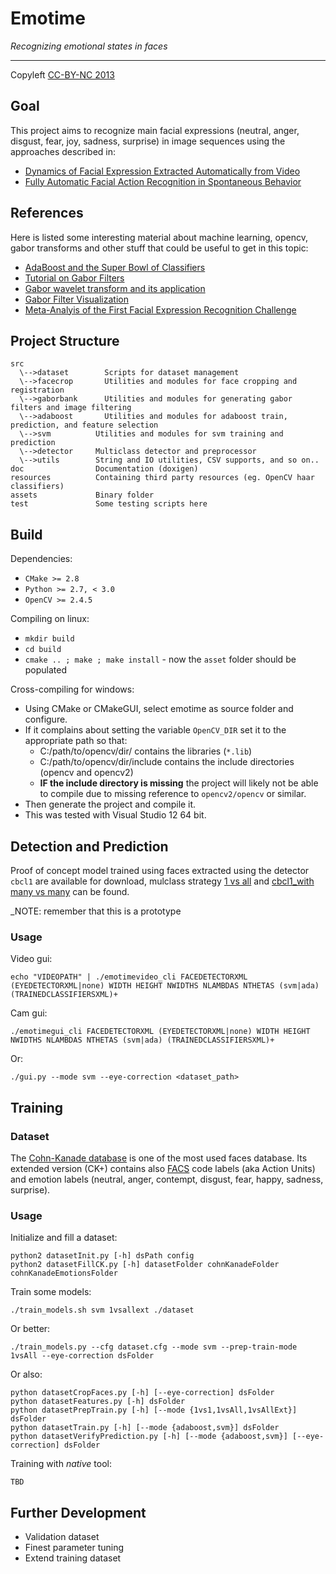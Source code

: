 Emotime
=======

_Recognizing emotional states in faces_

----------------------------------------------
Copyleft [CC-BY-NC 2013](http://creativecommons.org/licenses/by-nc/3.0/)

## Goal
This project aims to recognize main facial expressions (neutral, anger, disgust, fear, joy, sadness, surprise) in image
sequences using the approaches described in:

* [Dynamics of Facial Expression Extracted Automatically from Video](http://ieeexplore.ieee.org/xpl/articleDetails.jsp?arnumber=1384873)
* [Fully Automatic Facial Action Recognition in Spontaneous Behavior](http://ieeexplore.ieee.org/xpl/articleDetails.jsp?arnumber=1613024)

## References

Here is listed some interesting material about machine learning, opencv, gabor transforms and other
stuff that could be useful to get in this topic:

 * [AdaBoost and the Super Bowl of Classifiers](http://www.inf.fu-berlin.de/inst/ag-ki/rojas_home/documents/tutorials/adaboost4.pdf)
 * [Tutorial on Gabor Filters](http://mplab.ucsd.edu/tutorials/gabor.pdf)
 * [Gabor wavelet transform and its application](http://disp.ee.ntu.edu.tw/~pujols/Gabor%20wavelet%20transform%20and%20its%20application.pdf)
 * [Gabor Filter Visualization](http://www.cs.umd.edu/class/spring2005/cmsc838s/assignment-projects/gabor-filter-visualization/report.pdf)
 * [Meta-Analyis of the First Facial Expression Recognition Challenge](http://ieeexplore.ieee.org/xpl/articleDetails.jsp?arnumber=6222016)

## Project Structure

    src
      \-->dataset 		 Scripts for dataset management
      \-->facecrop 		 Utilities and modules for face cropping and registration
      \-->gaborbank		 Utilities and modules for generating gabor filters and image filtering
      \-->adaboost 		 Utilities and modules for adaboost train, prediction, and feature selection
      \-->svm          Utilities and modules for svm training and prediction
      \-->detector     Multiclass detector and preprocessor
      \-->utils        String and IO utilities, CSV supports, and so on..
    doc                Documentation (doxigen)
    resources          Containing third party resources (eg. OpenCV haar classifiers)
    assets             Binary folder
    test               Some testing scripts here

## Build

Dependencies:

* `CMake >= 2.8`
* `Python >= 2.7, < 3.0`
* `OpenCV >= 2.4.5`

Compiling on linux:

* `mkdir build` 
* `cd build`
* `cmake .. ; make ; make install` - now the `asset` folder should be populated

Cross-compiling for windows:

* Using CMake or CMakeGUI, select emotime as source folder and configure.
* If it complains about setting the variable `OpenCV_DIR` set it to the appropriate path so that:
  - C:/path/to/opencv/dir/ contains the libraries (`*.lib`)
  - C:/path/to/opencv/dir/include contains the include directories (opencv and opencv2)
  - **IF the include directory is missing** the project will likely not be able
    to compile due to missing reference to `opencv2/opencv` or similar.
* Then generate the project and compile it.
* This was tested with Visual Studio 12 64 bit.

## Detection and Prediction

Proof of concept model trained using faces extracted using the detector `cbcl1` are available for download, mulclass strategy [1 vs all](https://dl.dropboxusercontent.com/u/7618747/dataset_svm_354_cbcl1_1vsall.zip) and [cbcl1_with many vs many](https://dl.dropboxusercontent.com/u/7618747/dataset_svm_354_cbcl1_1vsallext.zip) can be found.

_NOTE: remember that this is a prototype

### Usage

Video gui:

    echo "VIDEOPATH" | ./emotimevideo_cli FACEDETECTORXML (EYEDETECTORXML|none) WIDTH HEIGHT NWIDTHS NLAMBDAS NTHETAS (svm|ada) (TRAINEDCLASSIFIERSXML)+

Cam gui:

    ./emotimegui_cli FACEDETECTORXML (EYEDETECTORXML|none) WIDTH HEIGHT NWIDTHS NLAMBDAS NTHETAS (svm|ada) (TRAINEDCLASSIFIERSXML)+

Or:

    ./gui.py --mode svm --eye-correction <dataset_path>


## Training

### Dataset

The [Cohn-Kanade database](http://www.consortium.ri.cmu.edu/ckagree/) is one of the most used faces database. Its extended version (CK+) contains also [FACS](http://en.wikipedia.org/wiki/Facial_Action_Coding_System)
code labels (aka Action Units) and emotion labels (neutral, anger, contempt, disgust, fear, happy, sadness, surprise).

### Usage

Initialize and fill a dataset:

    python2 datasetInit.py [-h] dsPath config
    python2 datasetFillCK.py [-h] datasetFolder cohnKanadeFolder cohnKanadeEmotionsFolder

Train some models:

    ./train_models.sh svm 1vsallext ./dataset

Or better:

    ./train_models.py --cfg dataset.cfg --mode svm --prep-train-mode 1vsAll --eye-correction dsFolder

Or also:

    python datasetCropFaces.py [-h] [--eye-correction] dsFolder
    python datasetFeatures.py [-h] dsFolder 
    python datasetPrepTrain.py [-h] [--mode {1vs1,1vsAll,1vsAllExt}] dsFolder
    python datasetTrain.py [-h] [--mode {adaboost,svm}] dsFolder 
    python datasetVerifyPrediction.py [-h] [--mode {adaboost,svm}] [--eye-correction] dsFolder

Training with _native_ tool:

    TBD

## Further Development

* Validation dataset
* Finest parameter tuning
* Extend training dataset

